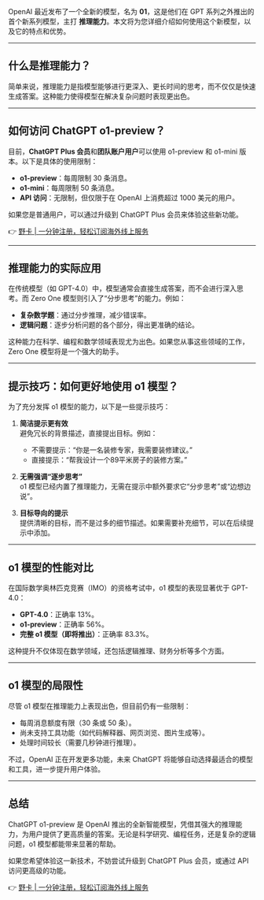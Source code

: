 OpenAI 最近发布了一个全新的模型，名为 **01**，这是他们在 GPT 系列之外推出的首个新系列模型，主打 **推理能力**。本文将为您详细介绍如何使用这个新模型，以及它的特点和优势。

---

## 什么是推理能力？

简单来说，推理能力是指模型能够进行更深入、更长时间的思考，而不仅仅是快速生成答案。这种能力使得模型在解决复杂问题时表现更出色。

---

## 如何访问 ChatGPT o1-preview？

目前，**ChatGPT Plus 会员**和**团队账户用户**可以使用 o1-preview 和 o1-mini 版本。以下是具体的使用限制：

- **o1-preview**：每周限制 30 条消息。
- **o1-mini**：每周限制 50 条消息。
- **API 访问**：无限制，但仅限于在 OpenAI 上消费超过 1000 美元的用户。

如果您是普通用户，可以通过升级到 ChatGPT Plus 会员来体验这些新功能。

👉 [野卡 | 一分钟注册，轻松订阅海外线上服务](https://bit.ly/bewildcard)

---

## 推理能力的实际应用

在传统模型（如 GPT-4.0）中，模型通常会直接生成答案，而不会进行深入思考。而 Zero One 模型则引入了“分步思考”的能力。例如：

- **复杂数学题**：通过分步推理，减少错误率。
- **逻辑问题**：逐步分析问题的各个部分，得出更准确的结论。

这种能力在科学、编程和数学领域表现尤为出色。如果您从事这些领域的工作，Zero One 模型将是一个强大的助手。

---

## 提示技巧：如何更好地使用 o1 模型？

为了充分发挥 o1 模型的能力，以下是一些提示技巧：

1. **简洁提示更有效**  
   避免冗长的背景描述，直接提出目标。例如：  
   - 不需要提示：“你是一名装修专家，我需要装修建议。”  
   - 直接提示：“帮我设计一个89平米房子的装修方案。”

2. **无需强调“逐步思考”**  
   o1 模型已经内置了推理能力，无需在提示中额外要求它“分步思考”或“边想边说”。

3. **目标导向的提示**  
   提供清晰的目标，而不是过多的细节描述。如果需要补充细节，可以在后续提示中添加。

---

## o1 模型的性能对比

在国际数学奥林匹克竞赛（IMO）的资格考试中，o1 模型的表现显著优于 GPT-4.0：

- **GPT-4.0**：正确率 13%。
- **o1-preview**：正确率 56%。
- **完整 o1 模型（即将推出）**：正确率 83.3%。

这种提升不仅体现在数学领域，还包括逻辑推理、财务分析等多个方面。

---

## o1 模型的局限性

尽管 o1 模型在推理能力上表现出色，但目前仍有一些限制：

- 每周消息额度有限（30 条或 50 条）。
- 尚未支持工具功能（如代码解释器、网页浏览、图片生成等）。
- 处理时间较长（需要几秒钟进行推理）。

不过，OpenAI 正在开发更多功能，未来 ChatGPT 将能够自动选择最适合的模型和工具，进一步提升用户体验。

---

## 总结

ChatGPT o1-preview 是 OpenAI 推出的全新智能模型，凭借其强大的推理能力，为用户提供了更高质量的答案。无论是科学研究、编程任务，还是复杂的逻辑问题，o1 模型都能带来显著的帮助。

如果您希望体验这一新技术，不妨尝试升级到 ChatGPT Plus 会员，或通过 API 访问更高级的功能。

👉 [野卡 | 一分钟注册，轻松订阅海外线上服务](https://bit.ly/bewildcard)